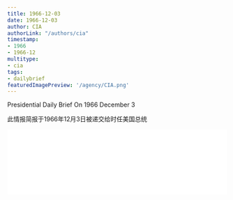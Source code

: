 ```yaml
---
title: 1966-12-03
date: 1966-12-03
author: CIA 
authorLink: "/authors/cia"
timestamp: 
- 1966
- 1966-12
multitype: 
- cia
tags: 
- dailybrief
featuredImagePreview: '/agency/CIA.png'
---
```



Presidential Daily Brief On 1966 December 3

此情报简报于1966年12月3日被递交给时任美国总统

<!--more-->





<div id="over" style="width:100%; overflow:hidden"> <iframe id="sFrame" name="sFrame" frameborder="no" border="0"  allowfullscreen marginwidth="0" scrolling="no" src = " /CIA/1966-12-03.html "  style = " position:absulute; width: 806px; top: 300;" > </iframe> </div>